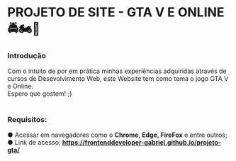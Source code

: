 # PROJETO DE SITE - GTA V E ONLINE 🚔🏍🚁

<h3>Introdução</h3> 
Com o intuito de por em prática minhas experiências adquiridas através de cursos de Desevolvimento Web, este Website tem como tema o jogo GTA V e Online. <br>
Espero que gostem! ;)

# <h3>Requisitos: <br>
● Acessar em navegadores como o <strong>Chrome, Edge, FireFox</strong> e entre outros; <br>
● Link de acesso: <strong>https://frontenddeveloper-gabriel.github.io/projeto-gta/</strong>
</h3>
